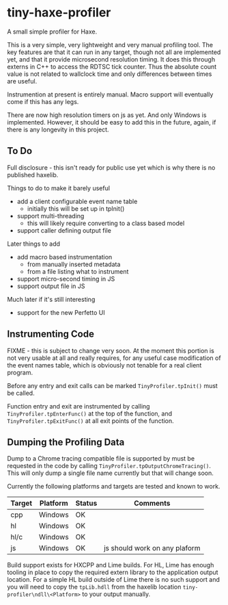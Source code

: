 # tiny-haxe-profiler
A small simple profiler for Haxe.

This is a very simple, very lightweight and very manual profiling tool. The key
features are that it can run in any target, though not all are implemented yet,
and that it provide microsecond resolution timing. It does this through externs
in C++ to access the RDTSC tick counter. Thus the absolute count value is not
related to wallclock time and only differences between times are useful.

Instrumention at present is entirely manual. Macro support will eventually come
if this has any legs.

There are now high resolution timers on js as yet. And only Windows is
implemented. However, it should be easy to add this in the future,
again, if there is any longevity in this project.

## To Do

Full disclosure - this isn't ready for public use yet which is why there
is no published haxelib.

Things to do to make it barely useful

   * add a client configurable event name table
     * initially this will be set up in tpInit()
   * support multi-threading
     * this will likely require converting to a class based model
   * support caller defining output file
  
Later things to add

   * add macro based instrumentation
     * from manually inserted metadata
     * from a file listing what to instrument
   * support micro-second timing in JS
   * support output file in JS
  
Much later if it's still interesting

   * support for the new Perfetto UI

## Instrumenting Code
FIXME - this is subject to change very soon. At the moment this portion is
not very usable at all and really requires, for any useful case modification
of the event names table, which is obviously not tenable for a real client
program.

Before any entry and exit calls can be marked `TinyProfiler.tpInit()` must
be called.

Function entry and exit are instrumented by calling `TinyProfiler.tpEnterFunc()` 
at the top of the function, and `TinyProfiler.tpExitFunc()` at all exit points
of the function.

## Dumping the Profiling Data

Dump to a Chrome tracing compatible file is supported by must be requested in
the code by calling `TinyProfiler.tpOutputChromeTracing()`. This will only dump
a single file name currently but that will change soon.

Currently the following platforms and targets are tested and known to work.

|Target|Platform|Status|Comments|
|-|-|-|-|
|cpp|Windows|OK
|hl|Windows|OK
|hl/c|Windows|OK
|js|Windows|OK|js should work on any plaform

Build support exists for HXCPP and Lime builds. For HL, Lime has enough tooling
in place to copy the required extern library to the application output location.
For a simple HL build outside of Lime there is no such support and you will
need to copy the `tpLib.hdll` from the haxelib location
`tiny-profiler\ndll\<Platform>` to your output manually.